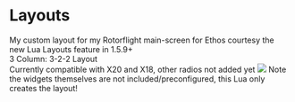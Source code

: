 # Layouts
My custom layout for my Rotorflight main-screen for Ethos courtesy the new Lua Layouts feature in 1.5.9+<br>
3 Column: 3-2-2 Layout<br>
Currently compatible with X20 and X18, other radios not added yet
![](https://github.com/BladeScraper-Designs/ETHOS_Luas/blob/main/img/Layout.jpg?raw=true)
Note the widgets themselves are not included/preconfigured, this Lua only creates the layout!
